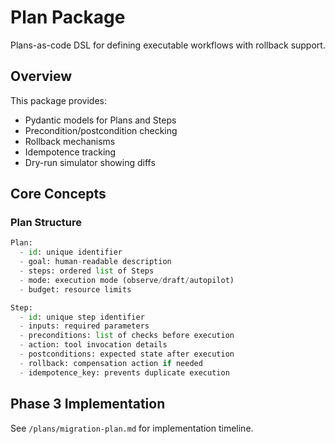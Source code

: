 # Plan Package

Plans-as-code DSL for defining executable workflows with rollback support.

## Overview

This package provides:
- Pydantic models for Plans and Steps
- Precondition/postcondition checking
- Rollback mechanisms
- Idempotence tracking
- Dry-run simulator showing diffs

## Core Concepts

### Plan Structure
```python
Plan:
  - id: unique identifier
  - goal: human-readable description
  - steps: ordered list of Steps
  - mode: execution mode (observe/draft/autopilot)
  - budget: resource limits

Step:
  - id: unique step identifier
  - inputs: required parameters
  - preconditions: list of checks before execution
  - action: tool invocation details
  - postconditions: expected state after execution
  - rollback: compensation action if needed
  - idempotence_key: prevents duplicate execution
```

## Phase 3 Implementation

See `/plans/migration-plan.md` for implementation timeline.